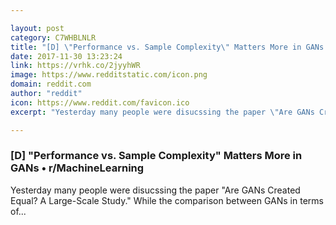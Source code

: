 ```yaml
---

layout: post
category: C7WHBLNLR
title: "[D] \"Performance vs. Sample Complexity\" Matters More in GANs • r/MachineLearning"
date: 2017-11-30 13:23:24
link: https://vrhk.co/2jyyhWR
image: https://www.redditstatic.com/icon.png
domain: reddit.com
author: "reddit"
icon: https://www.reddit.com/favicon.ico
excerpt: "Yesterday many people were disucssing the paper \"Are GANs Created Equal? A Large-Scale Study.\" While the comparison between GANs in terms of..."

---
```


### [D] "Performance vs. Sample Complexity" Matters More in GANs • r/MachineLearning

Yesterday many people were disucssing the paper "Are GANs Created Equal? A Large-Scale Study." While the comparison between GANs in terms of...